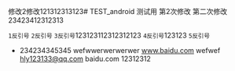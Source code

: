 修改2修改121312313123# TEST_android
测试用
第2次修改
第二次修改23423412312313

` 1反引号 `
`` 2反引号 ``
``` 3反引号 ```123123112312312123
```` 4反引号 ````123123
````` 5反引号 `````
+ 234234345345
wefwwerwerwerwer
  www.baidu.com
  wefwef
hly123133@qq.com
baidu.com
12312312
